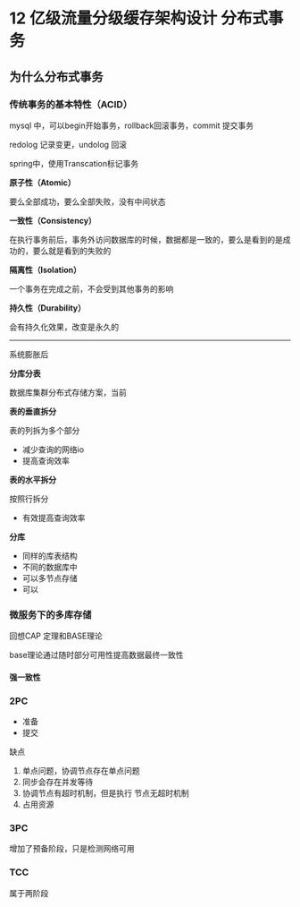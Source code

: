# 12 亿级流量分级缓存架构设计  分布式事务



## 为什么分布式事务

### 传统事务的基本特性（ACID）



mysql 中，可以begin开始事务，rollback回滚事务，commit 提交事务

redolog 记录变更，undolog 回滚

spring中，使用Transcation标记事务

**原子性（Atomic）**

要么全部成功，要么全部失败，没有中间状态

**一致性（Consistency）**

在执行事务前后，事务外访问数据库的时候，数据都是一致的，要么是看到的是成功的，要么就是看到的失败的



**隔离性（Isolation）**

一个事务在完成之前，不会受到其他事务的影响



**持久性（Durability）**

会有持久化效果，改变是永久的

---

系统膨胀后

**分库分表**



数据库集群分布式存储方案，当前





**表的垂直拆分**

表的列拆为多个部分

- 减少查询的网络io
- 提高查询效率

**表的水平拆分**

按照行拆分

- 有效提高查询效率



**分库**

- 同样的库表结构
- 不同的数据库中
- 可以多节点存储
- 可以



### 微服务下的多库存储

回想CAP 定理和BASE理论

base理论通过随时部分可用性提高数据最终一致性



#### 强一致性





### 2PC

- 准备
- 提交

缺点

1. 单点问题，协调节点存在单点问题
2. 同步会存在并发等待
3. 协调节点有超时机制，但是执行 节点无超时机制
4. 占用资源 





### 3PC



增加了预备阶段，只是检测网络可用





### TCC

属于两阶段



